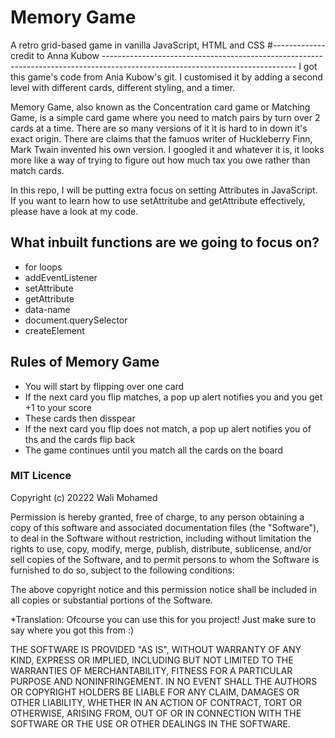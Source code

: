 # Memory Game
A retro grid-based game in vanilla JavaScript, HTML and CSS
#-------------credit to Anna Kubow ------------------------------------------------------------------------------------------------------------------------------
I got this game's code  from Ania Kubow's git.  I customised it by adding a second level with different cards, different styling, and a timer. 

Memory Game, also known as the Concentration card game or Matching Game, is a simple card game where you need to match pairs by turn over 2 cards at a time. There are so many versions of it it is hard to in down it's exact origin. There are claims that the famuos writer of Huckleberry Finn, Mark Twain invented his own version. I googled it and whatever it is, it looks more like a way of trying to figure out how much tax you owe rather than match cards.

In this repo, I will be putting extra focus on setting Attributes in JavaScript. If you want to learn how to use setAttritube and getAttribute effectively, please have a look at my code.



## What inbuilt functions are we going to focus on?
- for loops
- addEventListener
- setAttribute
- getAttribute
- data-name
- document.querySelector
- createElement

## Rules of Memory Game
- You will start by flipping over one card
- If the next card you flip matches, a pop up alert notifies you and you get +1 to your score
- These cards then disspear
- If the next card you flip does not match, a pop up alert notifies you of ths and the cards flip back
- The game continues until you match all the cards on the board

### MIT Licence

Copyright (c) 20222 Wali Mohamed

Permission is hereby granted, free of charge, to any person obtaining a copy of this software and associated documentation files (the "Software"), to deal in the Software without restriction, including without limitation the rights to use, copy, modify, merge, publish, distribute, sublicense, and/or sell copies of the Software, and to permit persons to whom the Software is furnished to do so, subject to the following conditions:

The above copyright notice and this permission notice shall be included in all copies or substantial portions of the Software.

*Translation: Ofcourse you can use this for you project! Just make sure to say where you got this from :)

THE SOFTWARE IS PROVIDED "AS IS", WITHOUT WARRANTY OF ANY KIND, EXPRESS OR IMPLIED, INCLUDING BUT NOT LIMITED TO THE WARRANTIES OF MERCHANTABILITY, FITNESS FOR A PARTICULAR PURPOSE AND NONINFRINGEMENT. IN NO EVENT SHALL THE AUTHORS OR COPYRIGHT HOLDERS BE LIABLE FOR ANY CLAIM, DAMAGES OR OTHER LIABILITY, WHETHER IN AN ACTION OF CONTRACT, TORT OR OTHERWISE, ARISING FROM, OUT OF OR IN CONNECTION WITH THE SOFTWARE OR THE USE OR OTHER DEALINGS IN THE SOFTWARE.
